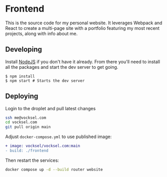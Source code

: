 # Frontend

This is the source code for my personal website. It leverages Webpack and React to create a multi-page site with a portfolio featuring my most recent projects, along with info about me.

## Developing

Install [NodeJS](https://nodejs.org/en/) if you don't have it already. From there you'll need to install all the packages and start the dev server to get going.

```shell
$ npm install
$ npm start # Starts the dev server
```

## Deploying

Login to the droplet and pull latest changes

```sh
ssh me@vocksel.com
cd vocksel.com
git pull origin main
```

Adjust `docker-compose.yml` to use published image:

```diff
+ image: vocksel/vocksel.com:main
- build: ./frontend
```

Then restart the services:

```sh
docker compose up -d --build router website
```
